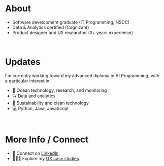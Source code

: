 # About
- Software development graduate (IT Programming, NSCC)
- Data & Analytics certified (Cognizant)
- Product designer and UX researcher (3+ years experience)

<br />

# Updates
I'm currently working toward my advanced diploma in AI Programming, with a particular interest in:
- 🌊 Ocean technology, research, and monitoring
- 🔍 Data and analytics
- 🌱 Sustainability and clean technology
- 💻 Python, Java, JavaScript

<br />

# More Info / Connect
- 🤝 Connect on [LinkedIn](https://www.linkedin.com/in/r-scoville/)
- 👩🏻‍💻 Explore my [UX case studies](https://rosescoville.com)
